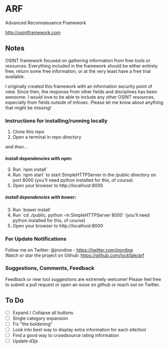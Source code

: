 # ARF
Advanced Reconnaissance Framework

http://osintframework.com

## Notes
OSINT framework focused on gathering information from free tools or resources.  Everything included in the framework should be either entirely free, return some free information, or at the very least have a free trial available.

I originally created this framework with an information security point of view.  Since then, the response from other fields and disciplines has been awesome.  I would love to be able to include any other OSINT resources, especially from fields outside of infosec.  Please let me know about anything that might be missing!

### Instructions for installing/running locally

<ol start="1">
  <li>Clone this repo</li>
  <li>Open a terminal in repo directory</li>
</ol>

_and then..._

#### install dependencies with npm:
<ol start="3">
  <li>Run `npm install`</li>
  <li>Run `npm start` to start SimpleHTTPServer in the /public directory on port 8000 (you'll need python installed for this, of course)</li>
  <li>Open your browser to http://localhost:8000</li>
</ol>

##### install dependencies with bower:
<ol start="3">
  <li>Run `bower install`</li>
  <li>Run `cd ./public; python -m SimpleHTTPServer 8000` (you'll need python installed for this, of course)</li>
  <li>Open your browser to http://localhost:8000</li>
</ol>

### For Update Notifications
Follow me on Twitter: @jnordine - https://twitter.com/jnordine  
Watch or star the project on Github: https://github.com/lockfale/arf

### Suggestions, Comments, Feedback
Feedback or new tool suggestions are extremely welcome!  Please feel free to submit a pull request or open an issue on github or reach out on Twitter.

## To Do
- [ ] Expand / Collapse all buttons
- [ ] Single category expansion
- [ ] Fix "the boldening"
- [ ] Look into best way to display extra information for each site/tool
- [ ] Find a good way to crowdsource rating information
- [ ] Update d3js
